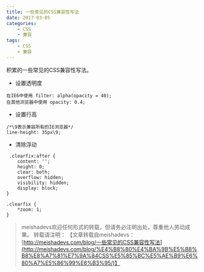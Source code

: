 ```yaml
---
title: 一些常见的CSS兼容性写法
date: 2017-03-05
categories:
	- CSS
	- 兼容
tags:
    - CSS
    - 兼容
---
```


积累的一些常见的CSS兼容性写法。
<!--more-->

- 设置透明度  
```
在IE6中使用 filter: alpha(opacity = 40);
在其他浏览器中使用 opacity: 0.4;
```

- 设置行高  
```
/*\9表示兼容所有的IE浏览器*/  
line-height: 35px\9;
```

- 清除浮动  
```
 .clearfix:after {
    content: '';
    height: 0;
    clear: both;
    overflow: hidden;
    visibility: hidden;
    display: block;
}

.clearfix {
    *zoom: 1;
}
```

> meishadevs欢迎任何形式的转载，但请务必注明出处，尊重他人劳动成果。
转载请注明： 【文章转载自meishadevs：[http://meishadevs.com/blog/一些常见的CSS兼容性写法](http://meishadevs.com/blog/%E4%B8%80%E4%BA%9B%E5%B8%B8%E8%A7%81%E7%9A%84CSS%E5%85%BC%E5%AE%B9%E6%80%A7%E5%86%99%E6%B3%95/)】